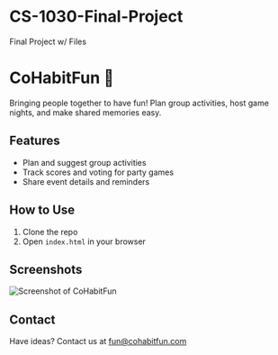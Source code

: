 # CS-1030-Final-Project
Final Project w/ Files


# CoHabitFun 🎉

Bringing people together to have fun! Plan group activities, host game nights, and make shared memories easy.

## Features
- Plan and suggest group activities
- Track scores and voting for party games
- Share event details and reminders

## How to Use
1. Clone the repo
2. Open `index.html` in your browser

## Screenshots
![Screenshot of CoHabitFun](images/screenshot.png)

## Contact
Have ideas? Contact us at fun@cohabitfun.com
